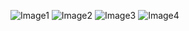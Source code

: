 ![Image1](https://drive.google.com/uc?export=view&id=1xgZi-DlYU451mUrBGip7YXdkS7knwpgZ)
![Image2](https://drive.google.com/uc?export=view&id=1jXnxnRYpZF9VvAVG25bkpvwnsVYxvbSq)
![Image3](https://drive.google.com/uc?export=view&id=1ItWnyBKq6qWew9QlosaOF4f0fYO13ZNP)
![Image4](https://drive.google.com/uc?export=view&id=C1wyZB2TTvwPW06zJoxjzMHE3HFvyOW8)




